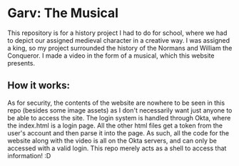 # Garv: The Musical
This repository is for a history project I had to do for school, where we had to depict our assigned medieval character in a creative way. I was assigned a king, so my project surrounded the history of the Normans and William the Conqueror. I made a video in the form of a musical, which this website presents.

## How it works:
As for security, the contents of the website are nowhere to be seen in this repo (besides some image assets) as I don't necessarily want just anyone to be able to access the site. The login system is handled through Okta, where the index.html is a login page. All the other html files get a token from the user's account and then parse it into the page. As such, all the code for the website along with the video is all on the Okta servers, and can only be accessed with a valid login. This repo merely acts as a shell to access that information! :D

